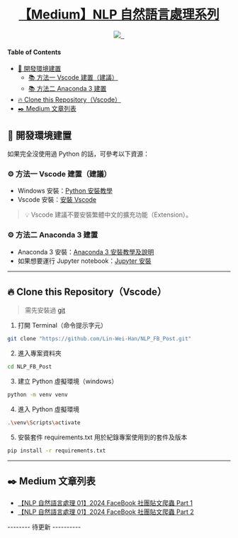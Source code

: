 <p align="center">
  <a href="https://medium.com/tkustatdc/nlp/home">
    <h1 align="center">【Medium】NLP 自然語言處理系列</h1>
  </a>
</p>

<p align="center">
  <a aria-label="John" href="https://www.facebook.com/profile.php?id=100004293253951">
    <img src="https://img.shields.io/badge/-John%20Lin-blue?style=for-the-badge&logo=facebook&logoColor=white&labelColor=gray&color=blue">
  </a>
  <a aria-label="TSDC" href="https://medium.com/tkustatdc">
    <img alt="" src="https://img.shields.io/badge/-TSDC%20CLUB-blue?style=for-the-badge&logo=Medium&logoColor=white&labelColor=gray&color=blue">
  </a>
  <a aria-label="Follow me" href="https://medium.com/@xcswap.john">
    <img alt="" src="https://img.shields.io/badge/-FOLLOW%20ME-blue?style=for-the-badge&logo=Medium&logoColor=white&labelColor=gray&color=blue">
  </a>
</p>

#### Table of Contents

- [💪 開發環境建置](#-開發環境建置)
  - [📚 方法一 Vscode 建置（建議）](#-方法一-vscode-建置建議)
  - [📚 方法二 Anaconda 3 建置](#-方法二-anaconda-3-建置)
- [🔥 Clone this Repository（Vscode）](#-clone-this-repositoryvscode)
- [✒️ Medium 文章列表](#%EF%B8%8F-medium-文章列表)

## 💪 開發環境建置

如果完全沒使用過 Python 的話，可參考以下資源：

### ⚙️ 方法一 Vscode 建置（建議）

- Windows 安裝：[Python 安裝教學](https://medium.com/ai-for-k12/python-%E5%AE%89%E8%A3%9D%E6%95%99%E5%AD%B8%E5%8F%8A%E8%AA%AA%E6%98%8E-a07de2463d98)
- Vscode 安裝：[安裝 Vscode](https://hackmd.io/@smallshawn95/vscode_write_py)

> 💡 Vscode 建議不要安裝繁體中文的擴充功能（Extension）。

### ⚙️ 方法二 Anaconda 3 建置

- Anaconda 3 安裝：[Anaconda 3 安裝教學及說明](https://medium.com/ai-for-k12/anaconda-3-%E5%AE%89%E8%A3%9D%E6%95%99%E5%AD%B8%E5%8F%8A%E8%AA%AA%E6%98%8E-3542d8e6a224)
- 如果想要運行 Jupyter notebook：[Jupyter 安裝](https://medium.com/ai-for-k12/jupyter-notebook-%E5%AE%8C%E6%95%B4%E4%BB%8B%E7%B4%B9-%E5%AE%89%E8%A3%9D%E5%8F%8A%E4%BD%BF%E7%94%A8%E8%AA%AA%E6%98%8E-846b5432f044)

---

## 🔥 Clone this Repository（Vscode）

> 需先安裝過 [git](https://git-scm.com/downloads)

1. 打開 Terminal（命令提示字元）

```bash
git clone "https://github.com/Lin-Wei-Han/NLP_FB_Post.git"
```

2. 進入專案資料夾

```bash
cd NLP_FB_Post
```

3. 建立 Python 虛擬環境（windows）

```bash
python -m venv venv
```

4. 進入 Python 虛擬環境

```bash
.\venv\Scripts\activate
```

5. 安裝套件
   requirements.txt 用於紀錄專案使用到的套件及版本

```bash
pip install -r requirements.txt
```

---

## ✒️ Medium 文章列表

- [【NLP 自然語言處理 01】2024 FaceBook 社團貼文爬蟲 Part 1](https://medium.com/tkustatdc/nlp-%E8%87%AA%E7%84%B6%E8%AA%9E%E8%A8%80%E8%99%95%E7%90%86-01-2024-facebook%E7%A4%BE%E5%9C%98%E8%B2%BC%E6%96%87%E7%88%AC%E8%9F%B2-%E4%B8%8A-58a8665e6b45)
- [【NLP 自然語言處理 01】2024 FaceBook 社團貼文爬蟲 Part 2](https://medium.com/tkustatdc/nlp-自然語言處理-01-2024-facebook社團貼文爬蟲part-2-013ae7103055)

-------- 待更新 ----------

